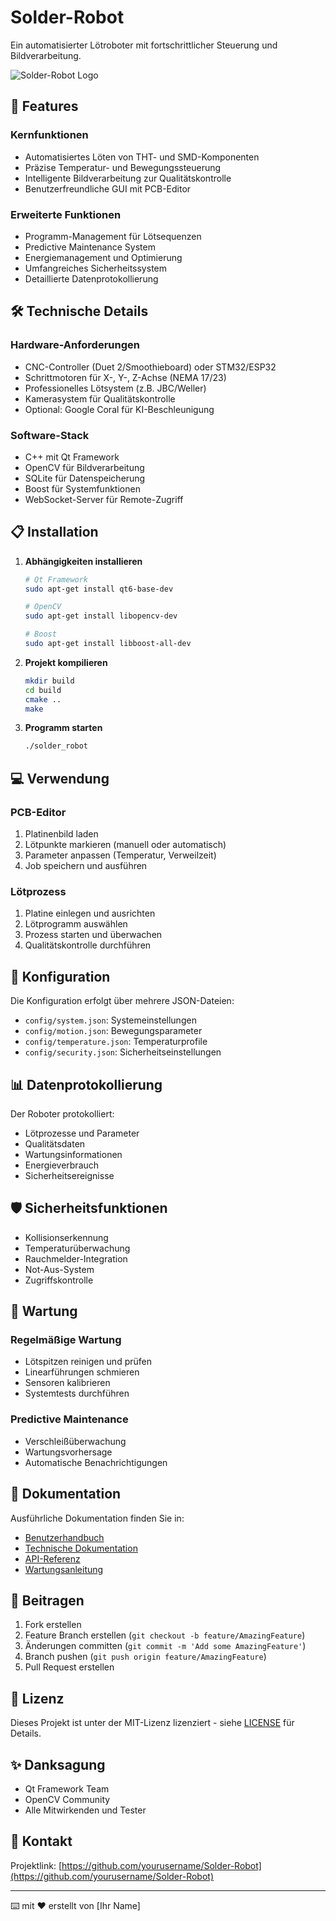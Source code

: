 # Solder-Robot

Ein automatisierter Lötroboter mit fortschrittlicher Steuerung und Bildverarbeitung.

![Solder-Robot Logo](docs/images/logo.png)

## 🌟 Features

### Kernfunktionen
- Automatisiertes Löten von THT- und SMD-Komponenten
- Präzise Temperatur- und Bewegungssteuerung
- Intelligente Bildverarbeitung zur Qualitätskontrolle
- Benutzerfreundliche GUI mit PCB-Editor

### Erweiterte Funktionen
- Programm-Management für Lötsequenzen
- Predictive Maintenance System
- Energiemanagement und Optimierung
- Umfangreiches Sicherheitssystem
- Detaillierte Datenprotokollierung

## 🛠 Technische Details

### Hardware-Anforderungen
- CNC-Controller (Duet 2/Smoothieboard) oder STM32/ESP32
- Schrittmotoren für X-, Y-, Z-Achse (NEMA 17/23)
- Professionelles Lötsystem (z.B. JBC/Weller)
- Kamerasystem für Qualitätskontrolle
- Optional: Google Coral für KI-Beschleunigung

### Software-Stack
- C++ mit Qt Framework
- OpenCV für Bildverarbeitung
- SQLite für Datenspeicherung
- Boost für Systemfunktionen
- WebSocket-Server für Remote-Zugriff

## 📋 Installation

1. **Abhängigkeiten installieren**
   ```bash
   # Qt Framework
   sudo apt-get install qt6-base-dev

   # OpenCV
   sudo apt-get install libopencv-dev

   # Boost
   sudo apt-get install libboost-all-dev
   ```

2. **Projekt kompilieren**
   ```bash
   mkdir build
   cd build
   cmake ..
   make
   ```

3. **Programm starten**
   ```bash
   ./solder_robot
   ```

## 💻 Verwendung

### PCB-Editor
1. Platinenbild laden
2. Lötpunkte markieren (manuell oder automatisch)
3. Parameter anpassen (Temperatur, Verweilzeit)
4. Job speichern und ausführen

### Lötprozess
1. Platine einlegen und ausrichten
2. Lötprogramm auswählen
3. Prozess starten und überwachen
4. Qualitätskontrolle durchführen

## 🔧 Konfiguration

Die Konfiguration erfolgt über mehrere JSON-Dateien:

- `config/system.json`: Systemeinstellungen
- `config/motion.json`: Bewegungsparameter
- `config/temperature.json`: Temperaturprofile
- `config/security.json`: Sicherheitseinstellungen

## 📊 Datenprotokollierung

Der Roboter protokolliert:
- Lötprozesse und Parameter
- Qualitätsdaten
- Wartungsinformationen
- Energieverbrauch
- Sicherheitsereignisse

## 🛡 Sicherheitsfunktionen

- Kollisionserkennung
- Temperaturüberwachung
- Rauchmelder-Integration
- Not-Aus-System
- Zugriffskontrolle

## 🔄 Wartung

### Regelmäßige Wartung
- Lötspitzen reinigen und prüfen
- Linearführungen schmieren
- Sensoren kalibrieren
- Systemtests durchführen

### Predictive Maintenance
- Verschleißüberwachung
- Wartungsvorhersage
- Automatische Benachrichtigungen

## 📝 Dokumentation

Ausführliche Dokumentation finden Sie in:
- [Benutzerhandbuch](docs/user_manual.md)
- [Technische Dokumentation](docs/technical.md)
- [API-Referenz](docs/api.md)
- [Wartungsanleitung](docs/maintenance.md)

## 🤝 Beitragen

1. Fork erstellen
2. Feature Branch erstellen (`git checkout -b feature/AmazingFeature`)
3. Änderungen committen (`git commit -m 'Add some AmazingFeature'`)
4. Branch pushen (`git push origin feature/AmazingFeature`)
5. Pull Request erstellen

## 📄 Lizenz

Dieses Projekt ist unter der MIT-Lizenz lizenziert - siehe [LICENSE](LICENSE) für Details.

## ✨ Danksagung

- Qt Framework Team
- OpenCV Community
- Alle Mitwirkenden und Tester

## 📧 Kontakt

Projektlink: [https://github.com/yourusername/Solder-Robot](https://github.com/yourusername/Solder-Robot)

---
⌨️ mit ❤️ erstellt von [Ihr Name]
